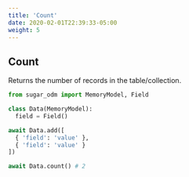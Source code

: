 ```yaml
---
title: 'Count'
date: 2020-02-01T22:39:33-05:00
weight: 5
---
```


## Count

Returns the number of records in the table/collection.

```python
from sugar_odm import MemoryModel, Field

class Data(MemoryModel):
  field = Field()

await Data.add([
  { 'field': 'value' },
  { 'field': 'value' }
])

await Data.count() # 2
```
